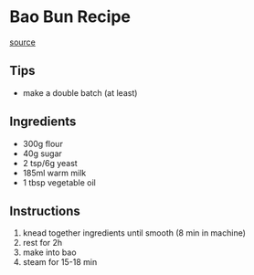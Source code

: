 # Bao Bun Recipe
[source](https://www.youtube.com/watch?v=OFt3SThGi7M) 

## Tips
* make a double batch (at least)

## Ingredients
* 300g flour
* 40g sugar
* 2 tsp/6g yeast
* 185ml warm milk
* 1 tbsp vegetable oil

## Instructions
1. knead together ingredients until smooth (8 min in machine)
2. rest for 2h
3. make into bao
4. steam for 15-18 min
